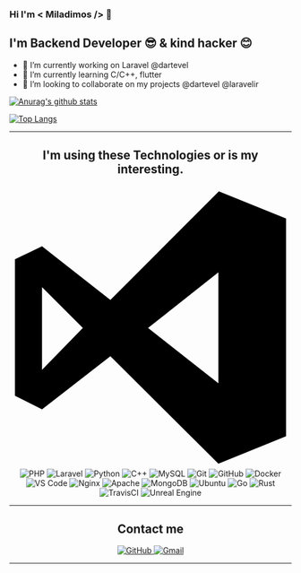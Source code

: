 ### Hi I'm < Miladimos />  👋
## I'm Backend Developer 😎 & kind hacker 😊

- 🔭 I’m currently working on Laravel @dartevel
- 🌱 I’m currently learning C/C++, flutter
- 👯 I’m looking to collaborate on my projects @dartevel @laravelir

[![Anurag's github stats](https://github-readme-stats.vercel.app/api?username=miladimos&show_icons=true&cache_seconds=1800&theme=vue)](https://github.com/anuraghazra/github-readme-stats)

[![Top Langs](https://github-readme-stats.vercel.app/api/top-langs/?username=miladimos&layout=compact)](https://github.com/anuraghazra/github-readme-stats)


---

<h2 align="center">I'm using these Technologies or is my interesting.</h2>

<p align="center">
    <svg viewBox="0 0 128 128">
        <path class="a" d="M95 2.3l30.5 12.3v98.7L94.8 125.7 45.8 77l-31 24.1L2.5 94.9V33.1l12.3-5.9 31 24.3ZM14.8 45.7V83.2l18.5-19Zm48.1 18.5L94.8 89.3V39Z"></path>
    </svg>
    <img src="https://img.shields.io/badge/-PHP-777BB4?style=for-the-badge&logo=php&logoColor=white" alt="PHP">
    <img src="https://img.shields.io/badge/-Laravel-FF2D20?style=for-the-badge&logo=laravel&logoColor=white" alt="Laravel">
    <img alt="Python" src="https://img.shields.io/badge/python%20-%2314354C.svg?&style=for-the-badge&logo=python&logoColor=white"/>
    <img src="https://img.shields.io/badge/-C++-00599C?style=for-the-badge&logo=c%2B%2B&logoColor=white" alt="C++">
    <img src="https://img.shields.io/badge/-MySQL-4479A1?style=for-the-badge&logo=mysql&logoColor=white" alt="MySQL">
    <img src="https://img.shields.io/badge/-Git-F05032?style=for-the-badge&logo=git&logoColor=white" alt="Git">
    <img src="https://img.shields.io/badge/-Github-181717?style=for-the-badge&logo=github&logoColor=white" alt="GitHub">
    <img src="https://img.shields.io/badge/-Docker-2496ED?style=for-the-badge&logo=docker&logoColor=white" alt="Docker">
    <img src="https://img.shields.io/badge/-VS_Code-007ACC?style=for-the-badge&logo=visual-studio-code&logoColor=white" alt="VS Code">
    <img alt="Nginx" src="https://img.shields.io/badge/nginx%20-%23009639.svg?&style=for-the-badge&logo=nginx&logoColor=white"/>
    <img alt="Apache" src="https://img.shields.io/badge/apache%20-%23D42029.svg?&style=for-the-badge&logo=apache&logoColor=white"/>
    <img alt="MongoDB" src ="https://img.shields.io/badge/MongoDB-%234ea94b.svg?&style=for-the-badge&logo=mongodb&logoColor=white"/>
    <img alt="Ubuntu" src="https://img.shields.io/badge/Ubuntu-E95420?style=for-the-badge&logo=ubuntu&logoColor=white" />
    <img alt="Go" src="https://img.shields.io/badge/go-%2300ADD8.svg?&style=for-the-badge&logo=go&logoColor=white"/>
    <img alt="Rust" src="https://img.shields.io/badge/rust-%23000000.svg?&style=for-the-badge&logo=rust&logoColor=white"/>
    <img alt="TravisCI" src="https://img.shields.io/badge/travisci%20-%232B2F33.svg?&style=for-the-badge&logo=travis&logoColor=white"/>
    <img alt="Unreal Engine" src="https://img.shields.io/badge/unreal%20engine%20-%23313131.svg?&style=for-the-badge&logo=unreal%20engine&logoColor=white"/>
</p>

---

<h2 align="center">Contact me</h2>

<p align="center">
    <a href="https://github.com/miladimos">
        <img src="https://img.shields.io/github/followers/amir9480?label=Github&logo=github&logoColor=white&style=for-the-badge" alt="GitHub">
    </a>
    <a href="mailto:miladimos@outlook.com">
        <img src="https://img.shields.io/badge/-Gmail-D14836?logo=gmail&logoColor=white&style=for-the-badge" alt="Gmail">
    </a>
</p>

---


 <!--
**miladimos/miladimos** is a ✨ _special_ ✨ repository because its `README.md` (this file) appears on your GitHub profile.

Here are some ideas to get you started:

- 🔭 I’m currently working on PHP, Laravel, Python
- 🌱 I’m currently learning Rust, Go
- 👯 I’m looking to collaborate on ...
- 🤔 I’m looking for help with ...
- 💬 Ask me about ...
- 📫 How to reach me: ...
- 😄 Pronouns: ...
- ⚡ Fun fact: ...
-->
